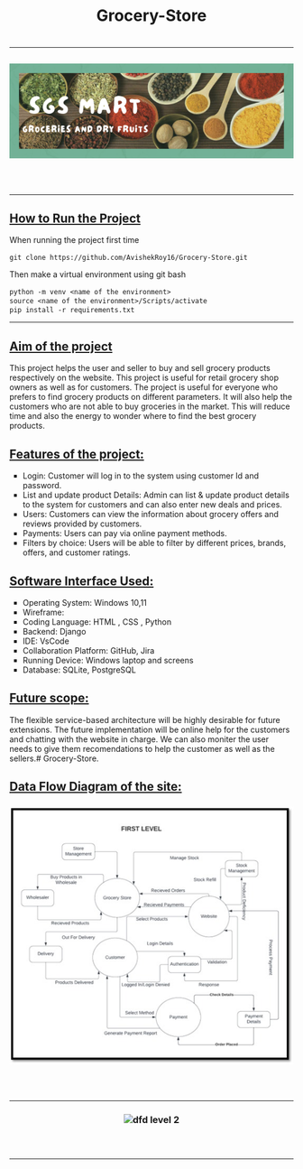 <h1 align = "center"><b> Grocery-Store</b> <h1> <hr>

<h3 align = "center"><img src="media\cover.png" alt = "banner logo" ><h3><br><hr>

## <u> How to Run the Project</u>

When running the project first time

```
git clone https://github.com/AvishekRoy16/Grocery-Store.git
```

Then make a virtual environment using git bash

```
python -m venv <name of the environment>
source <name of the environment>/Scripts/activate
pip install -r requirements.txt
```
<hr>

## <u> Aim of the  project</u>
This project helps the user and seller to buy and sell grocery products respectively on the website. This project is useful for retail grocery shop owners as well as for customers. The project is useful for everyone who prefers to find grocery products on different parameters. It will also help the customers who are not able to buy groceries in the market. This will reduce time and also the energy to wonder where to find the best grocery products.

## <u> Features of the project: </u>
<ul type = "Square">
<li>Login: Customer will log in to the system using customer Id and password.</li>
<li>List and update product Details: Admin can list & update product details to the system for customers and can also enter new deals and prices.</li>
<li>Users: Customers can view the information about grocery offers and reviews provided by customers.</li>
<li>Payments: Users can pay via online payment methods.</li>
<li>Filters by choice: Users will be able to filter by different prices, brands, offers, and customer ratings.</li>
</ul>

## <u> Software Interface Used: </u>
<ul type = "Square">
<li>Operating System: Windows 10,11</li>
<li>Wireframe:</li>
<li>Coding Language: HTML , CSS , Python</li>
<li>Backend: Django</li>
<li>IDE: VsCode</li>
<li>Collaboration Platform: GitHub, Jira</li>
<li>Running Device: Windows laptop and screens</li>
<li>Database: SQLite, PostgreSQL</li>
</ul>


## <u> Future scope: </u>
The flexible service-based architecture will be highly desirable for future extensions. 
The future implementation will be online help for the customers and chatting with the website in charge. We can also moniter the user needs to give them recomendations to help the customer as well as the sellers.# Grocery-Store.

## <u> Data Flow Diagram of the site: </u>

<h3 align = "center"><img src="media\level 1.jpg" alt = "dfd level 1" ><h3><br><hr>

<h3 align = "center"><img src="media\level 2.png" alt = "dfd level 2"><h3><br><hr>